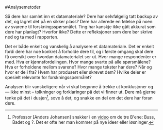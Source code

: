 #Analysemetoder

Så dere har samlet inn et datamateriale? Dere har selvfølgelig tatt backup av det, og lagret det på en sikker plass? Dere har allerede en følelse på noen av svarene til forskningsspørsmålet. Ting har kanskje ikke gått akkurat som dere har planlagt? Hvorfor ikke? Dette er refleksjoner som dere bør skrive ned og ta med i rapporten.

Det er både enkelt og vanskelig å analysere et datamateriale. Det er enkelt fordi dere har noe konkret å forholde dere til, og i første omgang skal dere få oversikt over hvordan datamaterialet ser ut. Hvor mange respondenter er med. Hva er kjønnsfordelingen. Hvor mange svarte på alle spørsmålene? Hva er forholdene mellom svarene? Hvor mange tekster har dere? Når og hvor er de i fra? Hvem har produsert eller skrevet dem? Hvilke deler er spesielt relevante for forskningsspørmålet?

Analysen blir vanskeligere når vi skal begynne å trekke ut konklusjoner og — ikke minst – tolkninger og forklaringer på det vi finner ut. Dere må gjerne tenke på det i dusjen[^1], sove å det, og snakke en del om det dere har foran dere.

[^1]: Professor [Anders Johansen] snakker i en [video][4469-0001] om de tre B'ene: Buss, Badet og ?. Det er ofte her man kommer på nye ideer eller løsninger.

[4469-0001]: http://www.youtube.com/watch?v=FOwhrXNnHNI



